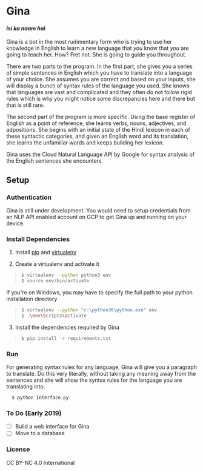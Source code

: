 # Gina
#### *isi ka naam hai*

Gina is a bot in the most rudimentary form who is trying to use her knowledge in English to learn a new language that *you* know that *you* are going to teach her.
How? Fret not. She is going to guide you throughout.

There are two parts to the program. In the first part, she gives you a series of simple sentences in English which you have to translate into a language of your choice. She assumes you are correct and based on your inputs, she will display a bunch of syntax rules of the language you used. She knows that languages are vast and complicated and they often do not follow rigid rules which is why you might notice some discrepancies here and there but that is still rare.

The second part of the program is more specific. Using the base register of English as a point of reference, she learns verbs, nouns, adjectives, and adpositions. She begins with an initial state of the Hindi lexicon in each of these syntactic categories, and given an English word and its translation, she learns the unfamiliar words and keeps building her lexicon.

Gina uses the Cloud Natural Language API by Google for syntax analysis of the English sentences she encounters.

## Setup

### Authentication
Gina is still under development. You would need to setup credentials from an NLP API enabled account on GCP to get Gina up and running on your device.

### Install Dependencies
1. Install [pip](https://pip.pypa.io) and [virtualenv](https://virtualenv.pypa.io/)

2. Create a virtualenv and activate it
> ```sh
> $ virtualenv --python python3 env
> $ source env/bin/activate
> ```
If you're on Windows, you may have to specify the full path to your python installation directory
> ```sh
> $ virtualenv --python "c:\python36\python.exe" env
> $ .\env\Scripts\activate
> ```
3. Install the dependencies required by Gina
> ```sh
> $ pip install -r requirements.txt
> ```

### Run
For generating syntax rules for any language, Gina will give you a paragraph to translate. Do this very literally, without taking any meaning away from the sentences and she will show the syntax rules for the language you are translating into.
```sh
  $ python interface.py
```

### To Do (Early 2019)
- [ ] Build a web interface for Gina
- [ ] Move to a database

### License
CC BY-NC 4.0 International
